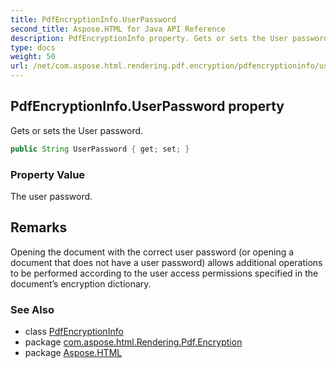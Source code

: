 ```yaml
---
title: PdfEncryptionInfo.UserPassword
second_title: Aspose.HTML for Java API Reference
description: PdfEncryptionInfo property. Gets or sets the User password
type: docs
weight: 50
url: /net/com.aspose.html.rendering.pdf.encryption/pdfencryptioninfo/userpassword/
---
```

## PdfEncryptionInfo.UserPassword property

Gets or sets the User password.

```java
public String UserPassword { get; set; }
```

### Property Value

The user password.

## Remarks

Opening the document with the correct user password (or opening a document that does not have a user password) allows additional operations to be performed according to the user access permissions specified in the document’s encryption dictionary.

### See Also

* class [PdfEncryptionInfo](../)
* package [com.aspose.html.Rendering.Pdf.Encryption](../../pdfencryptioninfo/)
* package [Aspose.HTML](../../../)
